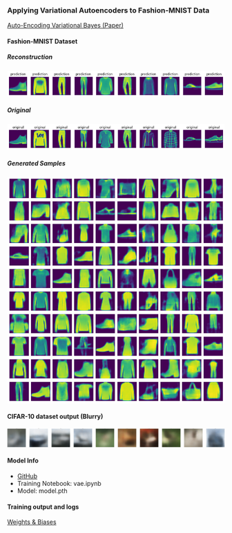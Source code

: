 ### Applying Variational Autoencoders to Fashion-MNIST Data
[Auto-Encoding Variational Bayes (Paper)](https://arxiv.org/abs/1312.6114)

#### Fashion-MNIST Dataset
##### Reconstruction
![reconstruction](assets/reconstruction.png)
##### Original 
![original](assets/original.png)

##### Generated Samples
![generated_sample_output](assets/generated_sample_output.png)

#### CIFAR-10 dataset output (Blurry)
![cifar-10](assets/cifar_10_output.png)

#### Model Info
* [GitHub](https://github.com/arun477/variational_autoencoder)
* Training Notebook: vae.ipynb
* Model: model.pth

#### Training output and logs
[Weights & Biases](https://wandb.ai/carlfeynman/vae/reports/VAE-Fashion-MNIST-Runs--Vmlldzo1NDgyNDAy)